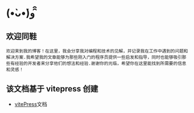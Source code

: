 # (•̀ᴗ•́)و ̑̑

## 欢迎同鞋

`欢迎来到我的博客！在这里，我会分享我对编程和技术的见解，并记录我在工作中遇到的问题和解决方案.我希望我的文章能够为那些刚入门的程序员提供一些启发和指导，同时也能够吸引那些有经验的开发者来分享他们的想法和经验.谢谢你的光临，希望你在这里能找到所需要的信息和灵感！`

## 该文档基于 vitepress 创建

- [vitePress](https://vitepress.dev/zh/)文档
